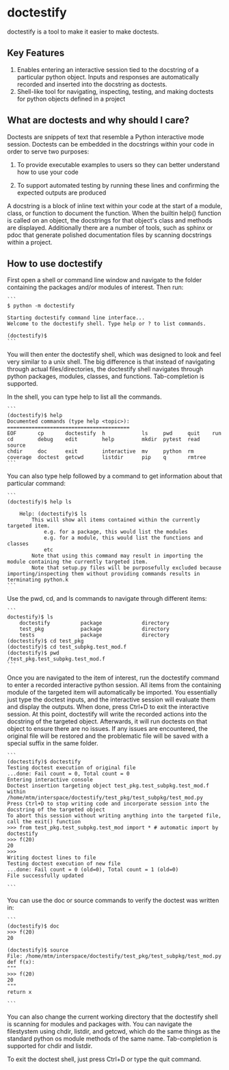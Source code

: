 # doctestify

doctestify is a tool to make it easier to make doctests.

## Key Features
1. Enables entering an interactive session tied to the docstring of a particular python object. Inputs and responses are automatically recorded and inserted into the docstring as doctests.
2. Shell-like tool for navigating, inspecting, testing, and making doctests for python objects defined in a project 

## What are doctests and why should I care?
Doctests are snippets of text that resemble a Python interactive mode session.
Doctests can be embedded in the docstrings within your code in order to serve two purposes:

1. To provide executable examples to users so they can better understand how to use your code

2. To support automated testing by running these lines and confirming the expected outputs are produced


A docstring is a block of inline text within your code at the start of a module, class, or function to document the function. When the builtin help() function is called on an object, the docstrings for that object's class and methods are displayed. Additionally there are a number of tools, such as sphinx or pdoc that generate polished documentation files by scanning docstrings within a project.

## How to use doctestify
First open a shell or command line window and navigate to the folder containing the packages and/or modules of interest.
Then run:

    ```
    $ python -m doctestify

    Starting doctestify command line interface...
    Welcome to the doctestify shell. Type help or ? to list commands.

    (doctestify)$
    ```

You will then enter the doctestify shell, which was designed to look and feel very similar to a unix shell.
The big difference is that instead of navigating through actual files/directories, the doctestify shell navigates through python packages, modules, classes, and functions. Tab-completion is supported.

In the shell, you can type help to list all the commands.

    ```
    (doctestify)$ help
    Documented commands (type help <topic>):
    ========================================
    EOF       cp       doctestify  h            ls     pwd     quit    run   
    cd        debug    edit        help         mkdir  pytest  read    source
    chdir     doc      exit        interactive  mv     python  rm    
    coverage  doctest  getcwd      listdir      pip    q       rmtree
    ```

You can also type help followed by a command to get information about that particular command:

    ```
    (doctestify)$ help ls

        Help: (doctestify)$ ls
            This will show all items contained within the currently targeted item.
                e.g. for a package, this would list the modules
                e.g. for a module, this would list the functions and classes
                etc
            Note that using this command may result in importing the module containing the currently targeted item.
            Note that setup.py files will be purposefully excluded because importing/inspecting them without providing commands results in terminating python.k
    ```

Use the pwd, cd, and ls commands to navigate through different items:

    ```
    doctestify)$ ls
        doctestify          package             directory
        test_pkg            package             directory
        tests               package             directory
    (doctestify)$ cd test_pkg
    (doctestify)$ cd test_subpkg.test_mod.f
    (doctestify)$ pwd
    /test_pkg.test_subpkg.test_mod.f
    ```

Once you are navigated to the item of interest, run the doctestify command to enter a recorded interactive python session. All items from the containing module of the targeted item will automatically be imported. You essentially just type the doctest inputs, and the interactive session will evaluate them and display the outputs. When done, press Ctrl+D to exit the interactive session. At this point, doctestify will write the recorded actions into the docstring of the targeted object. Afterwards, it will run doctests on that object to ensure there are no issues. If any issues are encountered, the original file will be restored and the problematic file will be saved with a special suffix in the same folder.

    ```
    (doctestify)$ doctestify
    Testing doctest execution of original file
    ...done: Fail count = 0, Total count = 0
    Entering interactive console
    Doctest insertion targeting object test_pkg.test_subpkg.test_mod.f within /home/mtm/interspace/doctestify/test_pkg/test_subpkg/test_mod.py
    Press Ctrl+D to stop writing code and incorporate session into the docstring of the targeted object
    To abort this session without writing anything into the targeted file, call the exit() function
    >>> from test_pkg.test_subpkg.test_mod import * # automatic import by doctestify
    >>> f(20)
    20
    >>>
    Writing doctest lines to file
    Testing doctest execution of new file
    ...done: Fail count = 0 (old=0), Total count = 1 (old=0)
    File successfully updated

    ```

You can use the doc or source commands to verify the doctest was written in:

    ```
    (doctestify)$ doc
    >>> f(20)
    20

    (doctestify)$ source
    File: /home/mtm/interspace/doctestify/test_pkg/test_subpkg/test_mod.py
    def f(x):
    """
    >>> f(20)
    20
    """
    return x

    ```

You can also change the current working directory that the doctestify shell is scanning for modules and packages with.
You can navigate the filestystem using chdir, listdir, and getcwd, which do the same things as the standard python os module methods of the same name.
Tab-completion is supported for chdir and listdir.

To exit the doctest shell, just press Ctrl+D or type the quit command.

